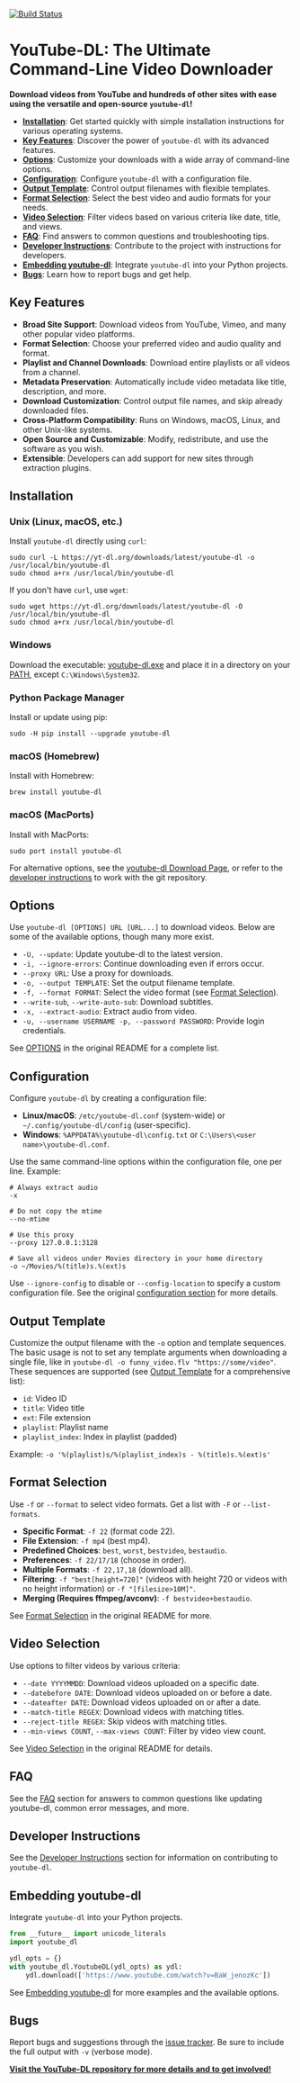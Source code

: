 [![Build Status](https://github.com/ytdl-org/youtube-dl/workflows/CI/badge.svg)](https://github.com/ytdl-org/youtube-dl/actions?query=workflow%3ACI)

# YouTube-DL: The Ultimate Command-Line Video Downloader

**Download videos from YouTube and hundreds of other sites with ease using the versatile and open-source `youtube-dl`!**

*   **[Installation](#installation)**: Get started quickly with simple installation instructions for various operating systems.
*   **[Key Features](#key-features)**: Discover the power of `youtube-dl` with its advanced features.
*   **[Options](#options)**: Customize your downloads with a wide array of command-line options.
*   **[Configuration](#configuration)**: Configure `youtube-dl` with a configuration file.
*   **[Output Template](#output-template)**: Control output filenames with flexible templates.
*   **[Format Selection](#format-selection)**: Select the best video and audio formats for your needs.
*   **[Video Selection](#video-selection)**: Filter videos based on various criteria like date, title, and views.
*   **[FAQ](#faq)**: Find answers to common questions and troubleshooting tips.
*   **[Developer Instructions](#developer-instructions)**: Contribute to the project with instructions for developers.
*   **[Embedding youtube-dl](#embedding-youtube-dl)**: Integrate `youtube-dl` into your Python projects.
*   **[Bugs](#bugs)**: Learn how to report bugs and get help.

## Key Features

*   **Broad Site Support**: Download videos from YouTube, Vimeo, and many other popular video platforms.
*   **Format Selection**: Choose your preferred video and audio quality and format.
*   **Playlist and Channel Downloads**: Download entire playlists or all videos from a channel.
*   **Metadata Preservation**: Automatically include video metadata like title, description, and more.
*   **Download Customization**: Control output file names, and skip already downloaded files.
*   **Cross-Platform Compatibility**: Runs on Windows, macOS, Linux, and other Unix-like systems.
*   **Open Source and Customizable**: Modify, redistribute, and use the software as you wish.
*   **Extensible**: Developers can add support for new sites through extraction plugins.

## Installation

### Unix (Linux, macOS, etc.)

Install `youtube-dl` directly using `curl`:

    sudo curl -L https://yt-dl.org/downloads/latest/youtube-dl -o /usr/local/bin/youtube-dl
    sudo chmod a+rx /usr/local/bin/youtube-dl

If you don't have `curl`, use `wget`:

    sudo wget https://yt-dl.org/downloads/latest/youtube-dl -O /usr/local/bin/youtube-dl
    sudo chmod a+rx /usr/local/bin/youtube-dl

### Windows

Download the executable: [youtube-dl.exe](https://yt-dl.org/latest/youtube-dl.exe) and place it in a directory on your [PATH](https://en.wikipedia.org/wiki/PATH_%28variable%29), except `C:\Windows\System32`.

### Python Package Manager

Install or update using pip:

    sudo -H pip install --upgrade youtube-dl

### macOS (Homebrew)

Install with Homebrew:

    brew install youtube-dl

### macOS (MacPorts)

Install with MacPorts:

    sudo port install youtube-dl

For alternative options, see the [youtube-dl Download Page](https://ytdl-org.github.io/youtube-dl/download.html), or refer to the [developer instructions](#developer-instructions) to work with the git repository.

## Options

Use `youtube-dl [OPTIONS] URL [URL...]` to download videos.  Below are some of the available options, though many more exist.

*   `-U, --update`: Update youtube-dl to the latest version.
*   `-i, --ignore-errors`: Continue downloading even if errors occur.
*   `--proxy URL`: Use a proxy for downloads.
*   `-o, --output TEMPLATE`: Set the output filename template.
*   `-f, --format FORMAT`: Select the video format (see [Format Selection](#format-selection)).
*   `--write-sub`, `--write-auto-sub`: Download subtitles.
*   `-x, --extract-audio`: Extract audio from video.
*   `-u, --username USERNAME -p, --password PASSWORD`: Provide login credentials.

See [OPTIONS](#options) in the original README for a complete list.

## Configuration

Configure `youtube-dl` by creating a configuration file:

*   **Linux/macOS**: `/etc/youtube-dl.conf` (system-wide) or `~/.config/youtube-dl/config` (user-specific).
*   **Windows**: `%APPDATA%\youtube-dl\config.txt` or `C:\Users\<user name>\youtube-dl.conf`.

Use the same command-line options within the configuration file, one per line.  Example:

```
# Always extract audio
-x

# Do not copy the mtime
--no-mtime

# Use this proxy
--proxy 127.0.0.1:3128

# Save all videos under Movies directory in your home directory
-o ~/Movies/%(title)s.%(ext)s
```

Use `--ignore-config` to disable or `--config-location` to specify a custom configuration file.  See the original [configuration section](https://github.com/ytdl-org/youtube-dl#configuration) for more details.

## Output Template

Customize the output filename with the `-o` option and template sequences. The basic usage is not to set any template arguments when downloading a single file, like in `youtube-dl -o funny_video.flv "https://some/video"`. These sequences are supported (see [Output Template](https://github.com/ytdl-org/youtube-dl#output-template) for a comprehensive list):

*   `id`: Video ID
*   `title`: Video title
*   `ext`: File extension
*   `playlist`: Playlist name
*   `playlist_index`: Index in playlist (padded)

Example: `-o '%(playlist)s/%(playlist_index)s - %(title)s.%(ext)s'`

## Format Selection

Use `-f` or `--format` to select video formats.  Get a list with `-F` or `--list-formats`.

*   **Specific Format**:  `-f 22` (format code 22).
*   **File Extension**: `-f mp4` (best mp4).
*   **Predefined Choices**:  `best`, `worst`, `bestvideo`, `bestaudio`.
*   **Preferences**: `-f 22/17/18` (choose in order).
*   **Multiple Formats**: `-f 22,17,18` (download all).
*   **Filtering**: `-f "best[height=720]"` (videos with height 720 or videos with no height information) or  `-f "[filesize>10M]"`.
*   **Merging (Requires ffmpeg/avconv)**: `-f bestvideo+bestaudio`.

See [Format Selection](https://github.com/ytdl-org/youtube-dl#format-selection) in the original README for more.

## Video Selection

Use options to filter videos by various criteria:

*   `--date YYYYMMDD`: Download videos uploaded on a specific date.
*   `--datebefore DATE`: Download videos uploaded on or before a date.
*   `--dateafter DATE`: Download videos uploaded on or after a date.
*   `--match-title REGEX`: Download videos with matching titles.
*   `--reject-title REGEX`: Skip videos with matching titles.
*   `--min-views COUNT`, `--max-views COUNT`: Filter by video view count.

See [Video Selection](https://github.com/ytdl-org/youtube-dl#video-selection) in the original README for details.

## FAQ

See the [FAQ](#faq) section for answers to common questions like updating youtube-dl, common error messages, and more.

## Developer Instructions

See the [Developer Instructions](#developer-instructions) section for information on contributing to `youtube-dl`.

## Embedding youtube-dl

Integrate `youtube-dl` into your Python projects.

```python
from __future__ import unicode_literals
import youtube_dl

ydl_opts = {}
with youtube_dl.YoutubeDL(ydl_opts) as ydl:
    ydl.download(['https://www.youtube.com/watch?v=BaW_jenozKc'])
```

See [Embedding youtube-dl](#embedding-youtube-dl) for more examples and the available options.

## Bugs

Report bugs and suggestions through the [issue tracker](https://github.com/ytdl-org/youtube-dl/issues).  Be sure to include the full output with `-v` (verbose mode).

**[Visit the YouTube-DL repository for more details and to get involved!](https://github.com/ytdl-org/youtube-dl)**